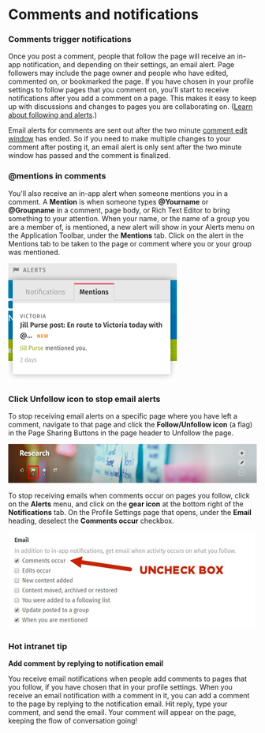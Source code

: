 # Comments and notifications

### Comments trigger notifications

Once you post a comment, people that follow the page will receive an in-app notification, and depending on their settings, an email alert. Page followers may include the page owner and people who have edited, commented on, or bookmarked the page. If you have chosen in your profile settings to follow pages that you comment on, you'll start to receive notifications after you add a comment on a page. This makes it easy to keep up with discussions and changes to pages you are collaborating on. \([Learn about following and alerts](../following-and-alerts/).\)  
  
Email alerts for comments are sent out after the two minute [comment edit window](edit-and-delete-comments.md) has ended. So if you need to make multiple changes to your comment after posting it, an email alert is only sent after the two minute window has passed and the comment is finalized.

### @mentions in comments

You'll also receive an in-app alert when someone mentions you in a comment. A **Mention** is when someone types **@Yourname** or **@Groupname** in a comment, page body, or Rich Text Editor to bring something to your attention. When your name, or the name of a group you are a member of, is mentioned, a new alert will show in your Alerts menu on the Application Toolbar, under the **Mentions** tab. Click on the alert in the Mentions tab to be taken to the page or comment where you or your group was mentioned.

![](../../../.gitbook/assets/2%20%2857%29.png)

### Click Unfollow icon to stop email alerts

To stop receiving email alerts on a specific page where you have left a comment, navigate to that page and click the **Follow/Unfollow icon** \(a flag\) in the Page Sharing Buttons in the page header to Unfollow the page.  


![](../../../.gitbook/assets/3.jpg)

To stop receiving emails when comments occur on pages you follow, click on the **Alerts** menu, and click on the **gear icon** at the bottom right of the **Notifications** tab. On the Profile Settings page that opens, under the **Email** heading, deselect the **Comments occur** checkbox.

![](../../../.gitbook/assets/4%20%2822%29.jpg)

### Hot intranet tip

**Add comment by replying to notification email**

You receive email notifications when people add comments to pages that you follow, if you have chosen that in your profile settings. When you receive an email notification with a comment in it, you can add a comment to the page by replying to the notification email. Hit reply, type your comment, and send the email. Your comment will appear on the page, keeping the flow of conversation going!

